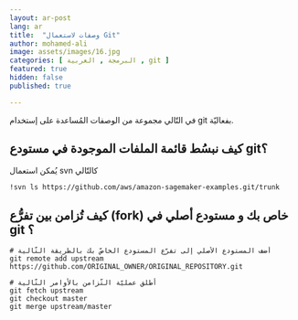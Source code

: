 ```yaml
---
layout: ar-post
lang: ar
title:  "وصفات لاستعمال Git"
author: mohamed-ali
image: assets/images/16.jpg
categories: [ البرمجة , العربية , git ]
featured: true
hidden: false
published: true

---
```


في التّالي مجموعة من الوصفات المُساعدة على إستخدام git بفعاليّة.

## كيف نبسُط قائمة الملفات الموجودة في مستودع git؟

يُمكن استعمال svn كالتّالي

```
!svn ls https://github.com/aws/amazon-sagemaker-examples.git/trunk
```


## كيف تُزامن بين تفرُّع (fork) خاص بك و مستودع أصلي في git ؟

```
# أضف المستودع الأصلي إلى تفرّع المستودع الخاصّ بك بالطريقة التّالية
git remote add upstream https://github.com/ORIGINAL_OWNER/ORIGINAL_REPOSITORY.git

# أطلق عمليّة التّزامن بالأوامر التّالية
git fetch upstream
git checkout master
git merge upstream/master
```
